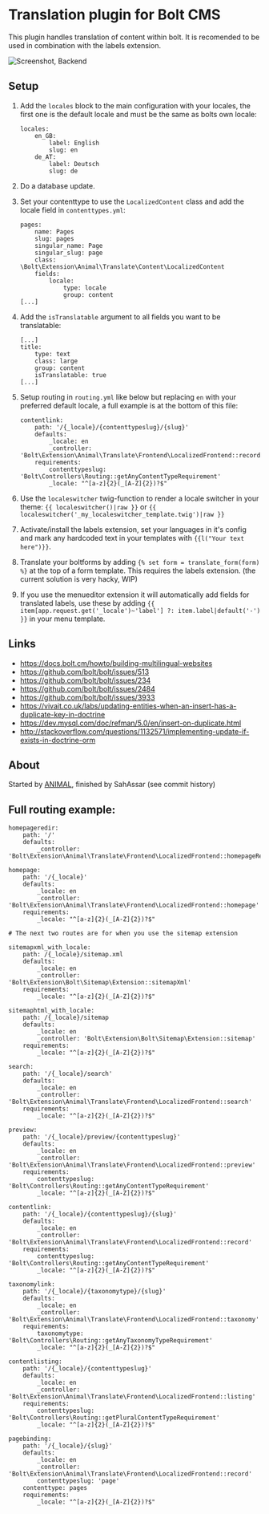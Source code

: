 # Translation plugin for Bolt CMS

This plugin handles translation of content within bolt. It is recomended to be
used in combination with the labels extension. 

![Screenshot, Backend](https://cloud.githubusercontent.com/assets/343392/10799822/23900e48-7daf-11e5-86ad-c7f7730a0b13.png)

## Setup

1. Add the `locales` block to the main configuration with your locales, the first
one is the default locale and must be the same as bolts own locale:

    ```
    locales:
        en_GB:
            label: English
            slug: en
        de_AT:
            label: Deutsch
            slug: de
    ```

2. Do a database update.
3. Set your contenttype to use the `LocalizedContent` class 
and add the locale field in `contenttypes.yml`:

    ```
    pages:
        name: Pages
        slug: pages
        singular_name: Page
        singular_slug: page
        class: \Bolt\Extension\Animal\Translate\Content\LocalizedContent
        fields:
            locale:
                type: locale
                group: content
    [...]
    ```

4. Add the `isTranslatable` argument to all fields you want to be translatable:

    ```
    [...]
    title:
        type: text
        class: large
        group: content
        isTranslatable: true
    [...]
    ```

5. Setup routing in `routing.yml` like below but replacing `en` with your
preferred default locale, a full example is at the bottom of this file:

    ```
    contentlink:
        path: '/{_locale}/{contenttypeslug}/{slug}'
        defaults:
            _locale: en
            _controller: 'Bolt\Extension\Animal\Translate\Frontend\LocalizedFrontend::record'
        requirements:
            contenttypeslug: 'Bolt\Controllers\Routing::getAnyContentTypeRequirement'
            _locale: "^[a-z]{2}(_[A-Z]{2})?$"
    ```

6. Use the `localeswitcher` twig-function to render a locale switcher in your
theme: `{{ localeswitcher()|raw }}` or `{{ localeswitcher('_my_localeswitcher_template.twig')|raw }}`
7. Activate/install the labels extension, set your languages in it's config
and mark any hardcoded text in your templates with `{{l("Your text here")}}`.
8. Translate your boltforms by adding `{% set form = translate_form(form) %}`
at the top of a form template. This requires the labels extension. (the current
solution is very hacky, WIP)
9. If you use the menueditor extension it will automatically add fields for
translated labels, use these by adding `{{ item[app.request.get('_locale')~'label'] ?: item.label|default('-') }}`
in your menu template. 

## Links

- https://docs.bolt.cm/howto/building-multilingual-websites
- https://github.com/bolt/bolt/issues/513
- https://github.com/bolt/bolt/issues/234
- https://github.com/bolt/bolt/issues/2484
- https://github.com/bolt/bolt/issues/3933
- https://vivait.co.uk/labs/updating-entities-when-an-insert-has-a-duplicate-key-in-doctrine
- https://dev.mysql.com/doc/refman/5.0/en/insert-on-duplicate.html
- http://stackoverflow.com/questions/1132571/implementing-update-if-exists-in-doctrine-orm

## About

Started by [ANIMAL](http://animal.at), finished by SahAssar (see commit history)

## Full routing example:

```
homepageredir:
    path: '/'
    defaults:
        _controller: 'Bolt\Extension\Animal\Translate\Frontend\LocalizedFrontend::homepageRedirect'

homepage:
    path: '/{_locale}'
    defaults:
        _locale: en
        _controller: 'Bolt\Extension\Animal\Translate\Frontend\LocalizedFrontend::homepage'
    requirements:
        _locale: "^[a-z]{2}(_[A-Z]{2})?$"

# The next two routes are for when you use the sitemap extension

sitemapxml_with_locale:
    path: /{_locale}/sitemap.xml
    defaults:
        _locale: en
        _controller: 'Bolt\Extension\Bolt\Sitemap\Extension::sitemapXml'
    requirements:
        _locale: "^[a-z]{2}(_[A-Z]{2})?$"

sitemaphtml_with_locale:
    path: /{_locale}/sitemap
    defaults:
        _locale: en
        _controller: 'Bolt\Extension\Bolt\Sitemap\Extension::sitemap'
    requirements:
        _locale: "^[a-z]{2}(_[A-Z]{2})?$"

search:
    path: '/{_locale}/search'
    defaults:
        _locale: en
        _controller: 'Bolt\Extension\Animal\Translate\Frontend\LocalizedFrontend::search'
    requirements:
        _locale: "^[a-z]{2}(_[A-Z]{2})?$"

preview:
    path: '/{_locale}/preview/{contenttypeslug}'
    defaults:
        _locale: en
        _controller: 'Bolt\Extension\Animal\Translate\Frontend\LocalizedFrontend::preview'
    requirements:
        contenttypeslug: 'Bolt\Controllers\Routing::getAnyContentTypeRequirement'
        _locale: "^[a-z]{2}(_[A-Z]{2})?$"

contentlink:
    path: '/{_locale}/{contenttypeslug}/{slug}'
    defaults:
        _locale: en
        _controller: 'Bolt\Extension\Animal\Translate\Frontend\LocalizedFrontend::record'
    requirements:
        contenttypeslug: 'Bolt\Controllers\Routing::getAnyContentTypeRequirement'
        _locale: "^[a-z]{2}(_[A-Z]{2})?$"

taxonomylink:
    path: '/{_locale}/{taxonomytype}/{slug}'
    defaults:
        _locale: en
        _controller: 'Bolt\Extension\Animal\Translate\Frontend\LocalizedFrontend::taxonomy'
    requirements:
        taxonomytype: 'Bolt\Controllers\Routing::getAnyTaxonomyTypeRequirement'
        _locale: "^[a-z]{2}(_[A-Z]{2})?$"

contentlisting:
    path: '/{_locale}/{contenttypeslug}'
    defaults:
        _locale: en
        _controller: 'Bolt\Extension\Animal\Translate\Frontend\LocalizedFrontend::listing'
    requirements:
        contenttypeslug: 'Bolt\Controllers\Routing::getPluralContentTypeRequirement'
        _locale: "^[a-z]{2}(_[A-Z]{2})?$"

pagebinding:
    path: '/{_locale}/{slug}'
    defaults:
        _locale: en
        _controller: 'Bolt\Extension\Animal\Translate\Frontend\LocalizedFrontend::record'
        contenttypeslug: 'page'
    contenttype: pages
    requirements:
        _locale: "^[a-z]{2}(_[A-Z]{2})?$"
```

